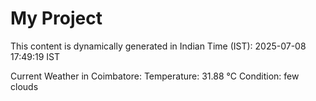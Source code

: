 # My Project

This content is dynamically generated in Indian Time (IST): 2025-07-08 17:49:19 IST


Current Weather in Coimbatore:
Temperature: 31.88 °C
Condition: few clouds
